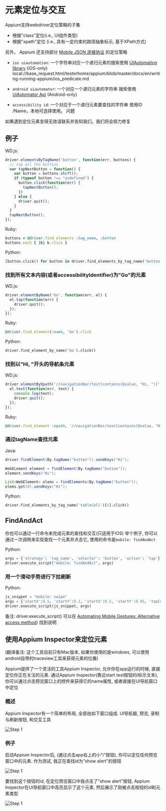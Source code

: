 # 元素定位与交互

Appium支持webdriver定位策略的子集

* 根据"class"定位(i.e., UI组件类型)
* 根据"xpath"定位 (i.e., 具有一定约束的路径抽象标示, 基于XPath方式)


另外， Appium 还支持部分 [Mobile JSON 连接协议](https://code.google.com/p/selenium/source/browse/spec-draft.md?repo=mobile) 的定位策略


* `ios uiautomation`: 一个字符串对应一个递归元素的搜索使用 [UIAutomation library](ios_predicate.cn.md) (iOS-only)
local://base_request.html/testerhome/appium/blob/master/docs/en/writing-running-appium/ios_predicate.md

* `android uiautomator`: 一个对应一个递归元素的字符串 搜索使用 [UiAutomator Api](uiautomator_uiselector.cn.md) (Android-only)

* `accessibility id`: 一个对应于一个递归元素要查找的字符串 使用ID /Name，本地可选择使用。
问题

如果遇到定位元素变得无效请联系并告知我们。我们将会努力修复

## 例子

WD.js:

```js
driver.elementsByTagName('button', function(err, buttons) {
  // tap all the buttons
  var tapNextButton = function() {
    var button = buttons.shift();
    if (typeof button !== "undefined") {
      button.click(function(err) {
        tapNextButton();
      })
    } else {
      driver.quit();
    }
  }
  tapNextButton();
});
```

Ruby:

```ruby
buttons = @driver.find_elements :tag_name, :button
buttons.each { |b| b.click }
```

Python:

```python
[button.click() for button in driver.find_elements_by_tag_name('button')]
```

### 找到所有文本内容(或者accessibilityIdentifier)为"Go"的元素

WD.js:

```js
driver.elementByName('Go', function(err, el) {
  el.tap(function(err) {
    driver.quit();
  });
});
```

Ruby:

```ruby
@driver.find_element(:name, 'Go').click
```

Python:

```python
driver.find_element_by_name('Go').click()
```

### 找到以"Hi, "开头的导航条元素

WD.js:

```js
driver.elementByXpath('//navigationBar/text[contains(@value, "Hi, ")]', function(err, el) {
  el.text(function(err, text) {
    console.log(text);
    driver.quit();
  });
});
```

Ruby:

```ruby
@driver.find_element :xpath, '//navigationBar/text[contains(@value, "Hi, ")]'
```

### 通过tagName查找元素

Java:

```java
driver.findElement(By.tagName("button")).sendKeys("Hi");

WebELement element = findElement(By.tagName("button"));
element.sendKeys("Hi");

List<WebElement> elems = findElements(By.tagName("button"));
elems.get(0).sendKeys("Hi");
```

Python:

```python
driver.find_elements_by_tag_name('tableCell')[5].click()
```

## FindAndAct

你也可以通过一行命令来完成元素的查找和交互(只适用于IOS)
举个例子, 你可以通过一次调用来实现查找一个元素并点击它, 使用的命令是`mobile: findAndAct`

Python:

```python
args = {'strategy': 'tag_name', 'selector': 'button', 'action': 'tap'}
driver.execute_script("mobile: findAndAct", args)
```

### 用一个滑动手势进行下拉刷新

Python:

```python
js_snippet = "mobile: swipe"
args = {'startX':0.5, 'startY':0.2, 'startX':0.5, 'startY':0.95, 'tapCount':1, 'duration':10}
driver.execute_script(js_snippet, args)
```

备注:  driver.execute_script() 可以在 [Automating Mobile Gestures: Alternative access method](https://github.com/appium/appium/wiki/Automating-mobile-gestures)) 找到说明

## 使用Appium Inspector来定位元素

(翻译备注: 这个工具目前只有Mac版本, 如果你使用的是windows, 可以使用android自带的traceview工具来获得元素的位置)

Appium提供了一个灵活的工具Appium Inspector, 允许你在app运行的时候, 直接定位你正在关注的元素. 通过Appium Inspector(靠近start test按钮的i标示文本), 你可以通过点击预览窗口上的控件来获得它的name属性, 或者直接在UI导航窗口中定位

### 概述

Appium Inspector有一个简单的布局, 全部由如下窗口组成.
UI导航器, 预览, 录制与刷新按钮, 和交互工具

![Step 1](https://raw.github.com/appium/appium/master/assets/InspectorImages/Overview.png)

### 例子

启动Appium Inspector后, (通过点击app右上的小"i"按钮), 你可以定位任何预览窗口中的元素. 作为测试, 我正在查找id为"show alert"的按钮

![Step 1](https://raw.github.com/appium/appium/master/assets/InspectorImages/Step1.png)

要找到这个按钮的id, 在定位预览窗口中我点击了"show alert"按钮, Appium Inspector在UI导航窗口中高亮显示了这个元素, 然后展示了刚被点击按钮的id和元素类型

![Step 1](https://raw.github.com/appium/appium/master/assets/InspectorImages/Step2.png)
